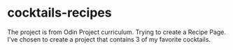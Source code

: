 # cocktails-recipes
The project is from Odin Project curriculum. Trying to create a Recipe Page.
I've chosen to create a project that contains 3 of my favorite cocktails.